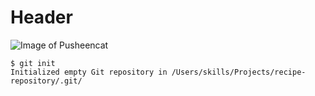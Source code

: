 # Header
![Image of Pusheencat](https://octodex.github.com/pusheencat/)
```
$ git init
Initialized empty Git repository in /Users/skills/Projects/recipe-repository/.git/
```
